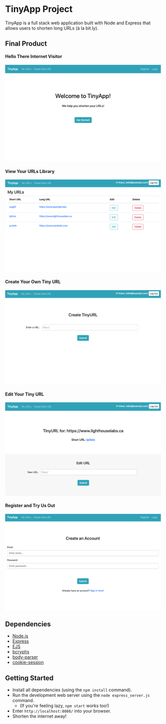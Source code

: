 # TinyApp Project

TinyApp is a full stack web application built with Node and Express that allows users to shorten long URLs (à la bit.ly).

## Final Product

#### Hello There Internet Visitor
![Home/Welcome Page Screenshot](https://github.com/sandratoh/tinyapp/blob/master/docs/TinyApp_welcome.png)

#### View Your URLs Library
![URls Library Screenshot](https://github.com/sandratoh/tinyapp/blob/master/docs/TinyApp_urls.png)

#### Create Your Own Tiny URL
![Create New URL Screenshot](https://github.com/sandratoh/tinyapp/blob/master/docs/TinyApp_create.png)

#### Edit Your Tiny URL
![Edit URL Screenshot](https://github.com/sandratoh/tinyapp/blob/master/docs/TinyApp_edit.png)

#### Register and Try Us Out
![User Registration Screenshot](https://github.com/sandratoh/tinyapp/blob/master/docs/TinyApp_registration.png)

## Dependencies

- [Node.js](https://nodejs.org/en/)
- [Express](https://www.npmjs.com/package/express)
- [EJS](https://www.npmjs.com/package/ejs)
- [bcryptjs](https://www.npmjs.com/package/bcryptjs)
- [body-parser](https://www.npmjs.com/package/body-parser)
- [cookie-session](https://www.npmjs.com/package/cookie-session)

## Getting Started

- Install all dependencies (using the `npm install` command).
- Run the development web server using the `node express_server.js` command.
  - (If you're feeling lazy, `npm start` works too!)
- Enter `http://localhost:8080/` into your browser.
- Shorten the internet away!